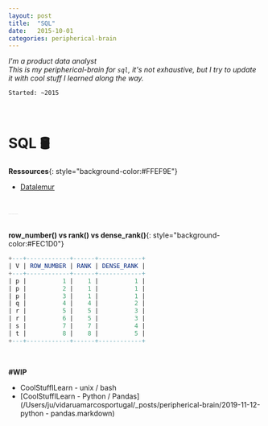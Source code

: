 ```yaml
---
layout: post
title:  "SQL"
date:   2015-10-01
categories: peripherical-brain
---
```


*I'm a product data analyst <br>
This is my peripherical-brain for `sql`, it's not exhaustive, but I try to update it with cool stuff I learned along the way.*


`Started: ~2015`<br>
<br>
<br>



<!-- **vocabulario**{: style="background-color:#FFEF9E"} <br>
**sentenças**{: style="background-color:#FEC1D0"} <br>
**vocabulario**{: style="background-color:#ADECF4"} <br>
**vocabulario**{: style="background-color:#B7F7D1"} <br>
**traduction**{: style="background-color:#c9c9c9"} <br> -->


# **SQL** 🛢️ 

**Ressources**{: style="background-color:#FFEF9E"}
- [Datalemur](https://datalemur.com)

<br>
<a style='color:#e6e6e6;'>___</a>
<br>

<br>

**row_number() vs rank() vs dense_rank()**{: style="background-color:#FEC1D0"} <br>

``` sql
+---+------------+------+------------+
| V | ROW_NUMBER | RANK | DENSE_RANK |
+---+------------+------+------------+
| p |          1 |    1 |          1 |
| p |          2 |    1 |          1 |
| p |          3 |    1 |          1 |
| q |          4 |    4 |          2 |
| r |          5 |    5 |          3 |
| r |          6 |    5 |          3 |
| s |          7 |    7 |          4 |
| t |          8 |    8 |          5 |
+---+------------+------+------------+
```
<br>

**#WIP**
* CoolStuffILearn - unix / bash
* [CoolStuffILearn - Python / Pandas](/Users/ju/vidaruamarcosportugal/_posts/peripherical-brain/2019-11-12-python - pandas.markdown)
